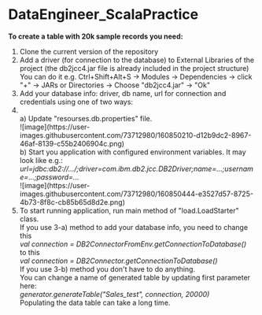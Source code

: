 # DataEngineer_ScalaPractice
<b>To create a table with 20k sample records you need:</b>
1) Clone the current version of the repository
2) Add a driver (for connection to the database) to External Libraries of the project (the db2jcc4.jar file is already included in the project structure)
   You can do it e.g. Ctrl+Shift+Alt+S -> Modules -> Dependencies -> click "+" -> JARs or Directories -> Choose "db2jcc4.jar" -> "Ok"
3) Add your database info: driver, db name, url for connection and credentials using one of two ways:
4) <br>
   a) Update "resourses.db.properties" file.
   <br>
   ![image](https://user-images.githubusercontent.com/73712980/160850210-d12b9dc2-8967-46af-8139-c55b2406904c.png)
   <br>
   b) Start you application with configured environment variables. It may look like e.g.:
   <i>url=jdbc:db2://.../;driver=com.ibm.db2.jcc.DB2Driver;name=...;username=...;password=...</i>
   <br>
   ![image](https://user-images.githubusercontent.com/73712980/160850444-e3527d57-8725-4b73-8f8c-cb85b65d8d2e.png)
   <br>
4) To start running application, run main method of "load.LoadStarter" class. 
   <br>
   If you use 3-a) method to add your database info, you need to change this
   <br>
   <i>val connection = DB2ConnectorFromEnv.getConnectionToDatabase()</i>
   <br>
   to this
   <br>
   <i>val connection = DB2Connector.getConnectionToDatabase()</i>
   <br>
   If you use 3-b) method you don't have to do anything.
   <br>
   You can change a name of generated table by updating first parameter here:
   <br>
   <i> generator.generateTable("Sales_test", connection, 20000)</i>
   <br>
   Populating the data table can take a long time.
 

